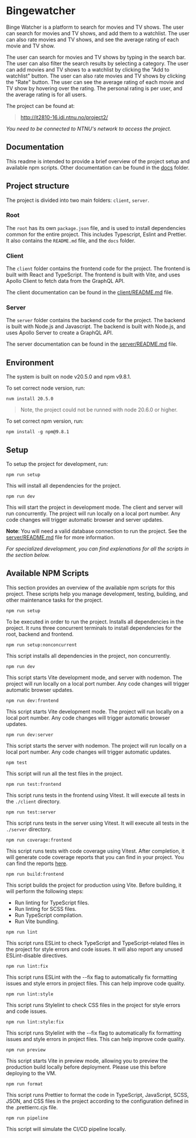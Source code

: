# Bingewatcher

Binge Watcher is a platform to search for movies and TV shows. The user can search for movies and TV shows, and add them to a watchlist. The user can also rate movies and TV shows, and see the average rating of each movie and TV show.

The user can search for movies and TV shows by typing in the search bar. The user can also filter the search results by selecting a category. The user can add movies and TV shows to a watchlist by clicking the "Add to watchlist" button. The user can also rate movies and TV shows by clicking the "Rate" button. The user can see the average rating of each movie and TV show by hovering over the rating. The personal rating is per user, and the average rating is for all users.

The project can be found at:

> http://it2810-16.idi.ntnu.no/project2/

<i>You need to be connected to NTNU's network to access the project.</i>

## Documentation

This readme is intended to provide a brief overview of the project setup and available npm scripts.
Other documentation can be found in the [docs](./docs) folder.

## Project structure

The project is divided into two main folders: `client`, `server`.

### Root

The `root` has its own `package.json` file, and is used to install dependencies common for the entire project. This includes Typescript, Eslint and Prettier.
It also contains the `README.md` file, and the `docs` folder.

### Client

The `client` folder contains the frontend code for the project. The frontend is built with React and TypeScript. The frontend is built with Vite, and uses Apollo Client to fetch data from the GraphQL API.

The client documentation can be found in the [client/README.md](./client/README.md) file.

### Server

The `server` folder contains the backend code for the project. The backend is built with Node.js and Javascript. The backend is built with Node.js, and uses Apollo Server to create a GraphQL API.

The server documentation can be found in the [server/README.md](./server/README.md) file.

## Environment

The system is built on node v20.5.0 and npm v9.8.1.

To set correct node version, run:

```cli
nvm install 20.5.0
```

> Note, the project could not be runned with node 20.6.0 or higher.

To set correct npm version, run:

```cli
npm install -g npm@9.8.1
```

## Setup

To setup the project for development, run:

```cli
npm run setup
```

This will install all dependencies for the project.

```cli
npm run dev
```

This will start the project in development mode. The client and server will run concurrently. The project will run locally on a local port number. Any code changes will trigger automatic browser and server updates.

**Note**: You will need a valid database connection to run the project. See the [server/README.md](./server/README.md) file for more information.

<i>For specialized development, you can find explenations for all the scripts in the section below.</i>

## Available NPM Scripts

This section provides an overview of the available npm scripts for this project. These scripts help you manage development, testing, building, and other maintenance tasks for the project.

```
npm run setup
```

To be executed in order to run the project. Installs all dependencies in the project.
It runs three concurrent terminals to install dependencies for the root, backend and frontend.

```cli
npm run setup:nonconcurrent
```

This script installs all dependencies in the project, non concurrently.

```
npm run dev
```

This script starts Vite development mode, and server with nodemon. The project will run locally on a local port number. Any code changes will trigger automatic browser updates.

```
npm run dev:frontend
```

This script starts Vite development mode. The project will run locally on a local port number. Any code changes will trigger automatic browser updates.

```
npm run dev:server
```

This script starts the server with nodemon. The project will run locally on a local port number. Any code changes will trigger automatic updates.

```cli
npm test
```

This script will run all the test files in the project.

```cli
npm run test:frontend
```

This script runs tests in the frontend using Vitest. It will execute all tests in the `./client` directory.

```cli
npm run test:server
```

This script runs tests in the server using Vitest. It will execute all tests in the `./server` directory.

```cli
npm run coverage:frontend
```

This script runs tests with code coverage using Vitest. After completion, it will generate code coverage reports that you can find in your project. You can find the reports [here](./client/coverage/index.html).

```
npm run build:frontend
```

This script builds the project for production using Vite. Before building, it will perform the following steps:

- Run linting for TypeScript files.
- Run linting for SCSS files.
- Run TypeScript compilation.
- Run Vite bundling.

```cli
npm run lint
```

This script runs ESLint to check TypeScript and TypeScript-related files in the project for style errors and code issues. It will also report any unused ESLint-disable directives.

```cli
npm run lint:fix
```

This script runs ESLint with the --fix flag to automatically fix formatting issues and style errors in project files. This can help improve code quality.

```cli
npm run lint:style
```

This script runs Stylelint to check CSS files in the project for style errors and code issues.

```cli
npm run lint:style:fix
```

This script runs Stylelint with the --fix flag to automatically fix formatting issues and style errors in project files. This can help improve code quality.

```cli
npm run preview
```

This script starts Vite in preview mode, allowing you to preview the production build locally before deployment. Please use this before deploying to the VM.

```cli
npm run format
```

This script runs Prettier to format the code in TypeScript, JavaScript, SCSS, JSON, and CSS files in the project according to the configuration defined in the .prettierrc.cjs file.

```cli
npm run pipeline
```

This script will simulate the CI/CD pipeline locally.
